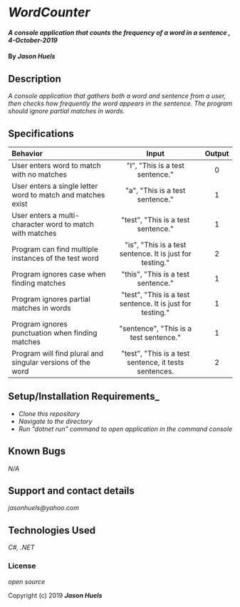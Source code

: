 # _WordCounter_

#### _A console application that counts the frequency of a word in a sentence , 4-October-2019_

#### By _**Jason Huels**_

## Description

_A console application that gathers both a word and sentence from a user, then checks how frequently the word appears in the sentence. The program should ignore partial matches in words._

## Specifications

| Behavior | Input | Output|
|:------|:---------:|:------:|
| User enters word to match with no matches | "I", "This is a test sentence." | 0 |
| User enters a single letter word to match and matches exist  | "a", "This is a test sentence." | 1 | 
| User enters a multi-character word to match with matches | "test", "This is a test sentence."| 1 |
| Program can find multiple instances of the test word | "is", "This is a test sentence. It is just for testing." | 2 |
| Program ignores case when finding matches | "this", "This is a test sentence." | 1 |
| Program ignores partial matches in words | "test", "This is a test sentence. It is just for testing." | 1 |
| Program ignores punctuation when finding matches | "sentence", "This is a test sentence." | 1 |
| Program will find plural and singular versions of the word | "test", "This is a test sentence, it tests sentences.| 2 |



## Setup/Installation Requirements_

* _Clone this repository_
* _Navigate to the directory_
* _Run "dotnet run" command to open application in the command console_

## Known Bugs

_N/A_

## Support and contact details

_jasonhuels@yahoo.com_

## Technologies Used

_C#, .NET_

### License

*open source*

Copyright (c) 2019 **_Jason Huels_**